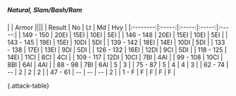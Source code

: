 ##### Natural, Slam/Bash/Ram

|      |   Armor   ||||
|   Result   |   No   |   Lt   |   Md   |   Hvy   |
|:--------:|:-----:|:-----:|:-----:|:-----:|
| 149 - 150 | 20EI | 15EI | 10EI | 5EI |
| 146 - 148 | 20EI | 15EI | 10EI | 5EI |
| 143 - 145 | 19EI | 15EI | 10DI | 5DI |
| 139 - 142 | 18EI | 14EI | 10DI | 5DI |
| 133 - 138 | 17EI | 13EI | 9DI | 5DI |
| 126 - 132 | 16EI | 12DI | 9CI | 5DI |
| 118 - 125 | 14EI | 11CI | 8CI | 4CI |
| 109 - 117 | 12DI | 10CI | 7BI | 4AI |
| 99 - 108 | 10CI | 8BI | 6AI | 4AI |
| 88 - 98 | 7BI | 6AI | 5 | 3 |
| 75 - 87 | 5 | 4 | 4 | 3 |
| 62 - 74 | --  | 2 | 2 | 2 |
| 47 - 61 | --  | --  | --  | 2 |
| 1 - F | F | F | F | F |

{.attack-table}
